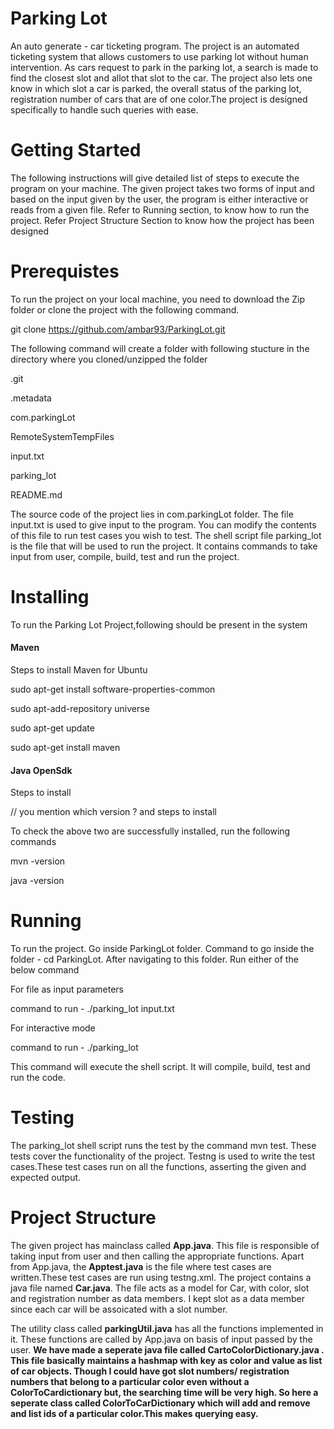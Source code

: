 # Parking Lot
  An auto generate - car ticketing program. The project is an automated ticketing system that allows customers to use parking lot without human intervention.
 As cars request to park in the parking lot, a search is made to find the closest slot and allot that slot to the car. 
The project also lets one know in which slot a car is parked, the overall status of the parking lot, registration number of cars that are of one color.The project is designed specifically to handle such queries with ease.

# Getting Started
The following instructions will give detailed list of steps to execute the program on your machine.
The given project takes two forms of input and based on the input given by the user, the program is either interactive or reads from a given file. Refer to Running section, to know how to run the project. Refer Project Structure Section to know how the project has been designed

# Prerequistes
To run the project on your local machine, you need to download the Zip folder or clone the project with the following command.

git clone https://github.com/ambar93/ParkingLot.git

The following command will create a folder with following stucture in the directory where you cloned/unzipped the folder

.git

.metadata

com.parkingLot

RemoteSystemTempFiles

input.txt

parking_lot

README.md

The source code of the project lies in com.parkingLot folder. The file input.txt is used to give input to the program. You can modify the contents of this file to run test cases you wish to test. The shell script file parking_lot is the file that will
be used to run the project. It contains commands to take input from user, compile, build, test and run the project.

# Installing 
To run the Parking Lot Project,following should be present in the system

#### Maven
Steps to install Maven for Ubuntu 

sudo apt-get install software-properties-common

sudo apt-add-repository universe

sudo apt-get update

sudo apt-get install maven

#### Java OpenSdk
Steps to install 

// you mention which version ? and steps to install

To check the above two are successfully installed, run the following commands

mvn -version

java -version

# Running
To run the project. Go inside ParkingLot folder. Command to go inside the folder - cd ParkingLot.
After navigating to this folder. Run either of the below command

For file as input parameters

command to run - ./parking_lot input.txt

For interactive mode

command to run - ./parking_lot

This command will execute the shell script. It will compile, build, test and run the code.

# Testing 
The parking_lot shell script runs the test by the command mvn test. These tests cover the functionality of the project.
Testng is used to write the test cases.These test cases run on all the functions, asserting the given and expected 
output.

# Project Structure
The given project has mainclass called **App.java**. This file is responsible of taking input from user and then calling the appropriate functions. Apart from App.java, the **Apptest.java** is the file where test cases are written.These test cases are run using testng.xml. The project contains a java file named **Car.java**. The file acts as a model for Car, with color, slot and registration number as data members. I kept slot as a data member since each car will be assoicated with a slot number.

The utility class called **parkingUtil.java** has all the functions implemented in it. These functions are called by App.java on basis of input passed by the user.
**We have made a seperate java file called CartoColorDictionary.java . This file basically maintains a hashmap with key as color and value as list of car objects. Though I could have got slot numbers/ registration numbers that belong to a particular color even without a ColorToCardictionary but, the searching time will be very high. So here a seperate class called ColorToCarDictionary which will
add and remove and list ids of a particular color.This makes querying easy.**
